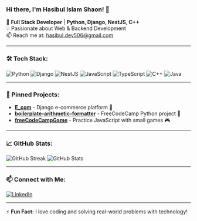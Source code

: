 ### Hi there, I'm Hasibul Islam Shaon! 👋

🚀 **Full Stack Developer** | **Python, Django, NestJS, C++**  
💡 Passionate about Web & Backend Development  
📫 Reach me at: hasibul.dev506@gmail.com  

---

### 🛠 Tech Stack:

![Python](https://img.shields.io/badge/Python-3776AB?style=for-the-badge&logo=python&logoColor=white)
![Django](https://img.shields.io/badge/Django-092E20?style=for-the-badge&logo=django&logoColor=white)
![NestJS](https://img.shields.io/badge/NestJS-E0234E?style=for-the-badge&logo=nestjs&logoColor=white)
![JavaScript](https://img.shields.io/badge/JavaScript-F7DF1E?style=for-the-badge&logo=javascript&logoColor=black)
![TypeScript](https://img.shields.io/badge/TypeScript-007ACC?style=for-the-badge&logo=typescript&logoColor=white)
![C++](https://img.shields.io/badge/C++-00599C?style=for-the-badge&logo=c%2B%2B&logoColor=white)
![Java](https://img.shields.io/badge/Java-007396?style=for-the-badge&logo=java&logoColor=white)

---

### 📌 Pinned Projects:

- [**E_com**](https://github.com/hasibulislamshaon/E_com) - Django e-commerce platform 🛒
- [**boilerplate-arithmetic-formatter**](https://github.com/hasibulislamshaon/boilerplate-arithmetic-formatter) - FreeCodeCamp Python project 🔢
- [**freeCodeCampGame**](https://github.com/hasibulislamshaon/freeCodeCampGame) - Practice JavaScript with small games 🎮

---

### 📈 GitHub Stats:

![GitHub Streak](https://github-readme-streak-stats.herokuapp.com/?user=hasibulislamshaon&theme=dark)
![GitHub Stats](https://github-readme-stats.vercel.app/api?username=hasibulislamshaon&show_icons=true&theme=dark)

---

### 📫 Connect with Me:

[![LinkedIn](https://img.shields.io/badge/LinkedIn-0A66C2?style=for-the-badge&logo=linkedin&logoColor=white)]([https://linkedin.com/in/your-profile](https://bd.linkedin.com/in/hasibul-islam-shaon-464b5a1b8))  

---

⚡ **Fun Fact:** I love coding and solving real-world problems with technology!
